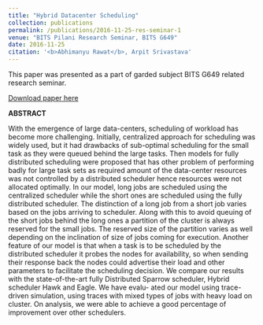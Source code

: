 ```yaml
---
title: "Hybrid Datacenter Scheduling"
collection: publications
permalink: /publications/2016-11-25-res-seminar-1
venue: "BITS Pilani Research Seminar, BITS G649"
date: 2016-11-25
citation: '<b>Abhimanyu Rawat</b>, Arpit Srivastava'
---
```

This paper was presented as a part of garded subject BITS G649 related research seminar.

[Download paper here](https://abresting.github.io/files/RES_SEMINAR.pdf)

**ABSTRACT**

With the emergence of large data-centers, scheduling of workload has
become more challenging. Initially, centralized approach for scheduling
was widely used, but it had drawbacks of sub-optimal scheduling for the
small task as they were queued behind the large tasks.
Then models for fully distributed scheduling were proposed that has
other problem of performing badly for large task sets as required amount
of the data-center resources was not controlled by a distributed scheduler
hence resources were not allocated optimally. In our model, long jobs
are scheduled using the centralized scheduler while the short ones are
scheduled using the fully distributed scheduler. The distinction of a long
job from a short job varies based on the jobs arriving to scheduler. Along
with this to avoid queuing of the short jobs behind the long ones a partition
of the cluster is always reserved for the small jobs. The reserved size of the
partition varies as well depending on the inclination of size of jobs coming
for execution. Another feature of our model is that when a task is to be
scheduled by the distributed scheduler it probes the nodes for availability,
so when sending their response back the nodes could advertise their load
and other parameters to facilitate the scheduling decision.
We compare our results with the state-of-the-art fully Distributed
Sparrow scheduler, Hybrid scheduler Hawk and Eagle. We have evalu-
ated our model using trace-driven simulation, using traces with mixed
types of jobs with heavy load on cluster. On analysis, we were able to
achieve a good percentage of improvement over other schedulers.